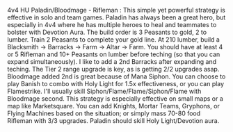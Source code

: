 4v4 HU Paladin/Bloodmage - Rifleman : 
This simple yet powerful strategy is effective in solo and team games. Paladin has always been a great hero, but especially in 4v4 where he has multiple heroes to heal and teammates to bolster with Devotion Aura. 
The build order is 3 Peasants to gold, 2 to lumber. Train 2 Peasants to complete your gold line. At 210 lumber, build a Blacksmith -> Barracks -> Farm -> Altar -> Farm. You should have at least 4 or 5 Rifleman and 10+ Peasants on lumber before teching (so that you can expand simultaneously). I like to add a 2nd Barracks after expanding and teching. The Tier 2 range upgrade is key, as is getting 2/2 upgrades asap. Bloodmage added 2nd is great because of Mana Siphon. You can choose to play Banish to combo with Holy Light for 1.5x effectiveness, or you can play Flamestrike. I'll usually skill Siphon/Flame/Flame/Siphon/Flame with Bloodmage second. This strategy is especially effective on small maps or a map like Marketsquare. You can add Knights, Mortar Teams, Gryphons, or Flying Machines based on the situation; or simply mass 70-80 food Rifleman with 3/3 upgrades. Paladin should skill Holy Light/Devotion aura.